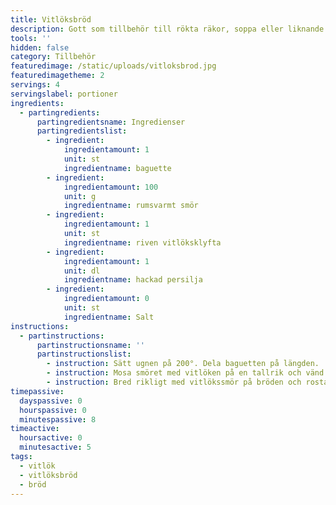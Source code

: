 ```yaml
---
title: Vitlöksbröd
description: Gott som tillbehör till rökta räkor, soppa eller liknande.
tools: ''
hidden: false
category: Tillbehör
featuredimage: /static/uploads/vitloksbrod.jpg
featuredimagetheme: 2
servings: 4
servingslabel: portioner
ingredients:
  - partingredients:
      partingredientsname: Ingredienser
      partingredientslist:
        - ingredient:
            ingredientamount: 1
            unit: st
            ingredientname: baguette
        - ingredient:
            ingredientamount: 100
            unit: g
            ingredientname: rumsvarmt smör
        - ingredient:
            ingredientamount: 1
            unit: st
            ingredientname: riven vitlöksklyfta
        - ingredient:
            ingredientamount: 1
            unit: dl
            ingredientname: hackad persilja
        - ingredient:
            ingredientamount: 0
            unit: st
            ingredientname: Salt
instructions:
  - partinstructions:
      partinstructionsname: ''
      partinstructionslist:
        - instruction: Sätt ugnen på 200°. Dela baguetten på längden.
        - instruction: Mosa smöret med vitlöken på en tallrik och vänd runt med persiljan.
        - instruction: Bred rikligt med vitlökssmör på bröden och rosta mitt i ugnen tills smöret smält och de är lätt gyllene, ca 8 min. Bryt i bitar och servera direkt.
timepassive:
  dayspassive: 0
  hourspassive: 0
  minutespassive: 8
timeactive:
  hoursactive: 0
  minutesactive: 5
tags:
  - vitlök
  - vitlöksbröd
  - bröd
---
```


